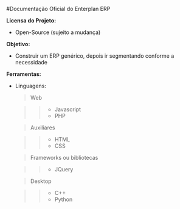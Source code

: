 #Documentação Oficial do Enterplan ERP

**Licensa do Projeto:**
* Open-Source (sujeito a mudança)

**Objetivo:**
* Construir um ERP genérico, depois ir segmentando conforme a necessidade

**Ferramentas:**

* Linguagens:
  
  > Web
    
  >> * Javascript
  >> * PHP
    
  > Auxiliares
    
  >> * HTML
  >> * CSS
  
  > Frameworks ou bibliotecas
    
  >> * JQuery
  
  
  > Desktop
    
  >> * C++
  >> * Python
  
